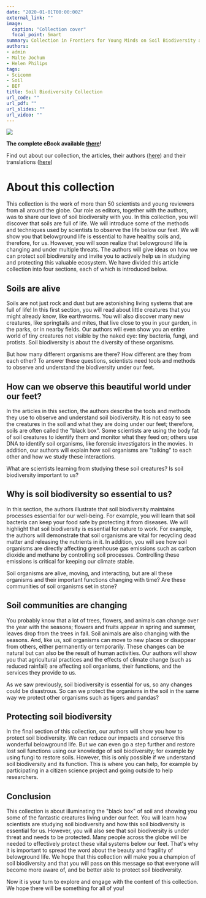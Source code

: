 ```yaml
---
date: "2020-01-01T00:00:00Z"
external_link: ""
image:
  caption: "Collection cover"
  focal_point: Smart
summary: Collection in Frontiers for Young Minds on Soil Biodiversity aiming to shared scientific discoveries with the next generations
authors:
- admin 
- Malte Jochum
- Helen Philips
tags:
- Scicomm
- Soil
- BEF
title: Soil Biodiversity Collection
url_code: ""
url_pdf: ""
url_slides: ""
url_video: ""
---
```


![](FYM_Poster_Jochum_20220823_whitelines.png)

**The complete eBook available [there](https://kids.frontiersin.org/collections/11796/soil-biodiversity)!**

Find out about our collection, the articles, their authors ([here](https://kids.frontiersin.org/collection/11796/soil-biodiversity)) and their translations ([here](https://www.idiv.de/en/young-minds/en.html))

# About this collection

This collection is the work of more than 50 scientists and young reviewers from all around the globe. Our role as editors, together with the authors, was to share our love of soil biodiversity with you. In this collection, you will discover that soils are full of life. We will introduce some of the methods and techniques used by scientists to observe the life below our feet. We will show you that belowground life is essential to have healthy soils and, therefore, for us. However, you will soon realize that belowground life is changing and under multiple threats. The authors will give ideas on how we can protect soil biodiversity and invite you to actively help us in studying and protecting this valuable ecosystem. We have divided this article collection into four sections, each of which is introduced below.

## Soils are alive

Soils are not just rock and dust but are astonishing living systems that are full of life! In this first section, you will read about little creatures that you might already know, like earthworms. You will also discover many new creatures, like springtails and mites, that live close to you in your garden, in the parks, or in nearby fields. Our authors will even show you an entire world of tiny creatures not visible by the naked eye: tiny bacteria, fungi, and protists. Soil biodiversity is about the diversity of these organisms.

But how many different organisms are there? How different are they from each other? To answer these questions, scientists need tools and methods to observe and understand the biodiversity under our feet.

## How can we observe this beautiful world under our feet?

In the articles in this section, the authors describe the tools and methods they use to observe and understand soil biodiversity. It is not easy to see the creatures in the soil and what they are doing under our feet; therefore, soils are often called the "black box". Some scientists are using the body fat of soil creatures to identify them and monitor what they feed on; others use DNA to identify soil organisms, like forensic investigators in the movies. In addition, our authors will explain how soil organisms are "talking" to each other and how we study these interactions.

What are scientists learning from studying these soil creatures? Is soil biodiversity important to us?

## Why is soil biodiversity so essential to us?

In this section, the authors illustrate that soil biodiversity maintains processes essential for our well-being. For example, you will learn that soil bacteria can keep your food safe by protecting it from diseases. We will highlight that soil biodiversity is essential for nature to work. For example, the authors will demonstrate that soil organisms are vital for recycling dead matter and releasing the nutrients in it. In addition, you will see how soil organisms are directly affecting greenhouse gas emissions such as carbon dioxide and methane by controlling soil processes. Controlling these emissions is critical for keeping our climate stable.

Soil organisms are alive, moving, and interacting, but are all these organisms and their important functions changing with time? Are these communities of soil organisms set in stone?

## Soil communities are changing

You probably know that a lot of trees, flowers, and animals can change over the year with the seasons; flowers and fruits appear in spring and summer, leaves drop from the trees in fall. Soil animals are also changing with the seasons. And, like us, soil organisms can move to new places or disappear from others, either permanently or temporarily. These changes can be natural but can also be the result of human activities. Our authors will show you that agricultural practices and the effects of climate change (such as reduced rainfall) are affecting soil organisms, their functions, and the services they provide to us.

As we saw previously, soil biodiversity is essential for us, so any changes could be disastrous. So can we protect the organisms in the soil in the same way we protect other organisms such as tigers and pandas?

## Protecting soil biodiversity

In the final section of this collection, our authors will show you how to protect soil biodiversity. We can reduce our impacts and conserve this wonderful belowground life. But we can even go a step further and restore lost soil functions using our knowledge of soil biodiversity; for example by using fungi to restore soils. However, this is only possible if we understand soil biodiversity and its function. This is where you can help, for example by participating in a citizen science project and going outside to help researchers.

## Conclusion

This collection is about illuminating the "black box" of soil and showing you some of the fantastic creatures living under our feet. You will learn how scientists are studying soil biodiversity and how this soil biodiversity is essential for us. However, you will also see that soil biodiversity is under threat and needs to be protected. Many people across the globe will be needed to effectively protect these vital systems below our feet. That's why it is important to spread the word about the beauty and fragility of belowground life. We hope that this collection will make you a champion of soil biodiversity and that you will pass on this message so that everyone will become more aware of, and be better able to protect soil biodiversity.

Now it is your turn to explore and engage with the content of this collection. We hope there will be something for all of you!
